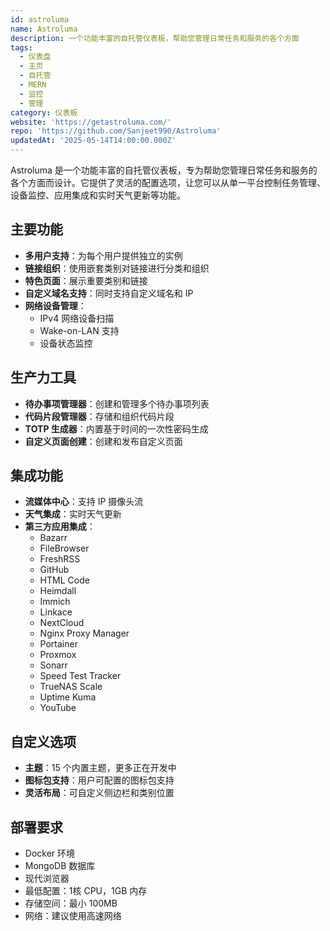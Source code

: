 ```yaml
---
id: astroluma
name: Astroluma
description: 一个功能丰富的自托管仪表板，帮助您管理日常任务和服务的各个方面
tags:
  - 仪表盘
  - 主页
  - 自托管
  - MERN
  - 监控
  - 管理
category: 仪表板
website: 'https://getastroluma.com/'
repo: 'https://github.com/Sanjeet990/Astroluma'
updatedAt: '2025-05-14T14:00:00.000Z'
---
```


Astroluma 是一个功能丰富的自托管仪表板，专为帮助您管理日常任务和服务的各个方面而设计。它提供了灵活的配置选项，让您可以从单一平台控制任务管理、设备监控、应用集成和实时天气更新等功能。

## 主要功能

- **多用户支持**：为每个用户提供独立的实例
- **链接组织**：使用嵌套类别对链接进行分类和组织
- **特色页面**：展示重要类别和链接
- **自定义域名支持**：同时支持自定义域名和 IP
- **网络设备管理**：
  - IPv4 网络设备扫描
  - Wake-on-LAN 支持
  - 设备状态监控

## 生产力工具

- **待办事项管理器**：创建和管理多个待办事项列表
- **代码片段管理器**：存储和组织代码片段
- **TOTP 生成器**：内置基于时间的一次性密码生成
- **自定义页面创建**：创建和发布自定义页面

## 集成功能

- **流媒体中心**：支持 IP 摄像头流
- **天气集成**：实时天气更新
- **第三方应用集成**：
  - Bazarr
  - FileBrowser
  - FreshRSS
  - GitHub
  - HTML Code
  - Heimdall
  - Immich
  - Linkace
  - NextCloud
  - Nginx Proxy Manager
  - Portainer
  - Proxmox
  - Sonarr
  - Speed Test Tracker
  - TrueNAS Scale
  - Uptime Kuma
  - YouTube

## 自定义选项

- **主题**：15 个内置主题，更多正在开发中
- **图标包支持**：用户可配置的图标包支持
- **灵活布局**：可自定义侧边栏和类别位置

## 部署要求

- Docker 环境
- MongoDB 数据库
- 现代浏览器
- 最低配置：1核 CPU，1GB 内存
- 存储空间：最小 100MB
- 网络：建议使用高速网络 